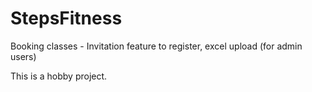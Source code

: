 # StepsFitness

Booking classes - Invitation feature to register, 
excel upload (for admin users)

This is a hobby project.





